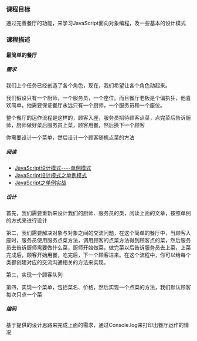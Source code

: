 ### 课程目标
通过完善餐厅的功能，来学习JavaScript面向对象编程，及一些基本的设计模式

### 课程描述
#### 最简单的餐厅
##### 需求
我们上个任务已经创造了各个角色，现在，我们希望让各个角色动起来。
<br/>

我们假设只有一个厨师，一个服务员，一个座位。而且餐厅老板是个偏执狂，他喜欢简单，他需要保证餐厅永远只有一个厨师，一个服务员和一个座位。
<br/>

整个餐厅的运作流程是这样的，顾客入座，服务员招待顾客点菜，点完菜后告诉厨师，厨师做好菜后服务员上菜，顾客用餐，然后换下一个顾客
<br/>

你需要设计一个菜单，然后设计一个顾客随机点菜的方法

##### 阅读
- [JavaScript设计模式----单例模式](https://blog.csdn.net/yisuowushinian/article/details/52003127)
- [JavaScript设计模式之单例模式](https://www.cnblogs.com/cangowu/p/5062130.html)
- [JavaScript之单例实战](https://www.cnblogs.com/giggle/p/5452271.html)

##### 设计
首先，我们需要重新来设计我们的厨师、服务员的类，阅读上面的文章，按照单例的方式来进行设计
<br/>

第二，我们需要解决对象与对象之间的交流问题，在这个简单的餐厅中，当顾客入座时，服务员使用服务点菜方法，调用顾客的点菜方法得到顾客点的菜，然后服务员去告诉厨师需要做什么菜，厨师开始做菜，做完菜以后告诉服务员去上菜，上菜完成后，顾客开始用餐，吃完后，下一个顾客进来。在这个流程中，你可以给每个类都创建对应的交流沟通相关的方法来实现。
<br/>

第三，实现一个顾客队列
<br/>

第四，实现一个菜单，包括菜名、价格，然后实现一个点菜的方法，我们默认顾客每次只点一个菜

##### 编码
基于提供的设计思路来完成上面的需求，通过Console.log来打印出餐厅运作的情况